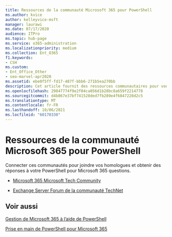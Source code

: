 ```yaml
---
title: Ressources de la communauté Microsoft 365 pour PowerShell
ms.author: kvice
author: kelleyvice-msft
manager: laurawi
ms.date: 07/17/2020
audience: ITPro
ms.topic: hub-page
ms.service: o365-administration
ms.localizationpriority: medium
ms.collection: Ent_O365
f1.keywords:
- CSH
ms.custom:
- Ent_Office_Other
- seo-marvel-apr2020
ms.assetid: ebe0f5ff-fd17-487f-bbb6-271b5ea270bb
description: Cet article fournit des ressources communautaires pour vous connecter à vos homologues et obtenir de l’aide pour PowerShell pour Microsoft 365.
ms.openlocfilehash: 29847774f9e2f04ca056d1b28bc8a659f2214778
ms.sourcegitcommit: d4b867e37bf741528ded7fb289e4f6847228d2c5
ms.translationtype: MT
ms.contentlocale: fr-FR
ms.lasthandoff: 10/06/2021
ms.locfileid: "60170330"
---
```

# <a name="microsoft-365-community-resources-for-powershell"></a>Ressources de la communauté Microsoft 365 pour PowerShell

Connecter ces communautés pour joindre vos homologues et obtenir des réponses à votre PowerShell pour Microsoft 365 questions. 
  
- [Microsoft 365 Microsoft Tech Community](https://techcommunity.microsoft.com/t5/microsoft-365/ct-p/microsoft365)
    
- [Exchange Server Forum de la communauté TechNet](https://social.technet.microsoft.com/Forums/exchange/home?forum=exchangesvrgeneral)
    
## <a name="see-also"></a>Voir aussi

[Gestion de Microsoft 365 à l’aide de PowerShell](manage-microsoft-365-with-microsoft-365-powershell.md)
  
[Prise en main de PowerShell pour Microsoft 365](getting-started-with-microsoft-365-powershell.md)
